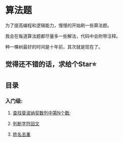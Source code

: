 # 算法题

为了提高编程和逻辑能力，慢慢的开始刷一些算法题。

我会在每道算法题都尽量多一些解法，代码中会附带注释。

种一棵树最好的时间是十年前，其次就是现在了。

## 觉得还不错的话，求给个Star⭐️

## 目录

### 入门级:

1. [查找斐波纳契数列中第N个数](https://github.com/OBKoro1/Brush_algorithm/blob/master/readme/%E6%9F%A5%E6%89%BE%E6%96%90%E6%B3%A2%E7%BA%B3%E5%A5%91%E6%95%B0%E5%88%97%E4%B8%AD%E7%AC%ACN%E4%B8%AA%E6%95%B0.md);

2. [判断字符回文](https://github.com/OBKoro1/Brush_algorithm/blob/9bc3c386129f03f93120265c88d4d6250bdcc416/readme/%E5%9B%9E%E6%96%87.md)

3. [姓名去重](https://github.com/OBKoro1/Brush_algorithm/blob/9bc3c386129f03f93120265c88d4d6250bdcc416/readme/姓名去重.md)
